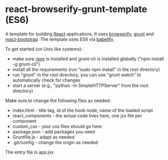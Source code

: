 # react-browserify-grunt-template (ES6)

A template for building [React](http://facebook.github.io/react/) applications.
It uses [browserify](https://github.com/substack/node-browserify),
[grunt](https://github.com/gruntjs/grunt) and
[react-bootstrap](https://react-bootstrap.github.io/). The template uses ES6 via
[babelify](https://github.com/babel/babelify).

To get started (on Unix like systems):
* make sure [npm](https://www.npmjs.com/) is installed and grunt-cli is installed globally
("npm install -g grunt-cli")
* install all the requirements (run "sudo npm install" in the root directory)
* run "grunt" in the root directory, you can use "grunt watch" to automatically
check for changes
* start a server (e.g., "python -m SimpleHTTPServer" from the root directory)

Make sure to change the following files as needed:
* index.html - title tag, id of the hook node, name of the loaded
script
* react_components - the actual code lives here, one jsx file per component
* custom_css - your css files should go here
* package.json - add packages you need
* Gruntfile.js - adapt as needed
* .git/config - change the origin as needed

The entry file is app.jsx
